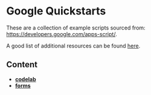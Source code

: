 # Google Quickstarts
These are a collection of example scripts sourced from: https://developers.google.com/apps-script/.

A good list of additional resources can be found [here](https://codelabs.developers.google.com/codelabs/apps-script-intro/#6).

## Content
- **[codelab](/google-quickstarts/codelab)**
- **[forms](/google-quickstarts/forms)**
